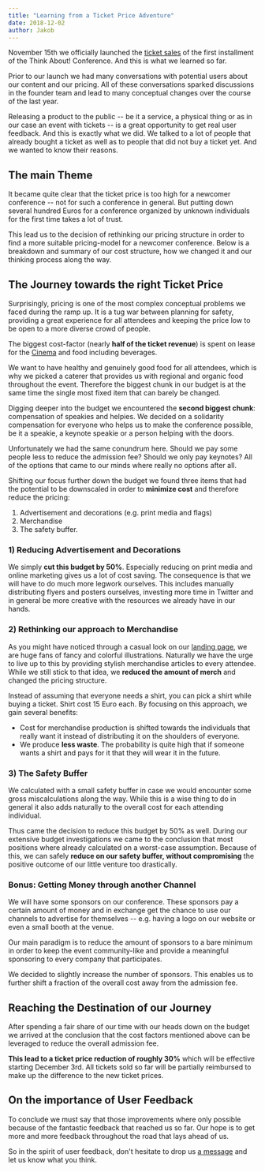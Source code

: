 ```yaml
---
title: "Learning from a Ticket Price Adventure"
date: 2018-12-02
author: Jakob
---
```


November 15th we officially launched the [ticket sales](/en/tickets.html) of
the first installment of the Think About! Conference. And this is what we
learned so far.

Prior to our launch we had many conversations with potential users about our
content and our pricing. All of these conversations sparked discussions in the
founder team and lead to many conceptual changes over the course of the last
year.

Releasing a product to the public -- be it a service, a physical thing or as in
our case an event with tickets -- is a great opportunity to get real user
feedback. And this is exactly what we did. We talked to a lot of people that
already bought a ticket as well as to people that did not buy a ticket yet. And
we wanted to know their reasons.

## The main Theme

It became quite clear that the ticket price is too high for a newcomer
conference -- not for such a conference in general. But putting down several
hundred Euros for a conference organized by unknown individuals for the first
time takes a lot of trust.

This lead us to the decision of rethinking our pricing structure in order to
find a more suitable pricing-model for a newcomer conference. Below is a
breakdown and summary of our cost structure, how we changed it and our thinking
process along the way.

## The Journey towards the right Ticket Price

Surprisingly, pricing is one of the most complex conceptual problems we faced
during the ramp up. It is a tug war between planning for safety, providing a
great experience for all attendees and keeping the price low to be open to a
more diverse crowd of people.

The biggest cost-factor (nearly **half of the ticket revenue**) is spent on lease
for the [Cinema](https://www.cinenova.de/) and food including beverages.

We want to have healthy and genuinely good food for all attendees, which is why
we picked a caterer that provides us with regional and organic food throughout
the event. Therefore the biggest chunk in our budget is at the same time the
single most fixed item that can barely be changed.

Digging deeper into the budget we encountered the **second biggest chunk**:
compensation of speakies and helpies. We decided on a solidarity compensation
for everyone who helps us to make the conference possible, be it a  speakie, a
keynote speakie or a person helping with the doors.

Unfortunately we had the same conundrum here. Should we pay some people less to
reduce the admission fee? Should we only pay keynotes? All of the options that
came to our minds where really no options after all.

Shifting our focus further down the budget we found three items that had the
potential to be downscaled in order to **minimize cost** and therefore reduce
the pricing:

1. Advertisement and decorations (e.g. print media and flags)
2. Merchandise
3. The safety buffer.

### 1) Reducing Advertisement and Decorations

We simply **cut this budget by 50%**. Especially reducing on print media and
online marketing gives us a lot of cost saving. The consequence is that we will
have to do much more legwork ourselves. This includes manually distributing
flyers and posters ourselves, investing more time in Twitter and in general be
more creative with the resources we already have in our hands.

### 2) Rethinking our approach to Merchandise

As you might have noticed through a casual look on our [landing page](/en/), we
are huge fans of fancy and colorful illustrations. Naturally we have the urge
to live up to this by providing stylish merchandise articles to every attendee.
While we still stick to that idea, we **reduced the amount of merch** and
changed the pricing structure.

Instead of assuming that everyone needs a shirt, you can pick a shirt while
buying a ticket. Shirt cost 15 Euro each. By focusing on this approach, we gain
several benefits:

* Cost for merchandise production is shifted towards the individuals that
really want it instead of distributing it on the shoulders of everyone.
* We produce **less waste**. The probability is quite high that if someone
wants a shirt and pays for it that they will wear it in the future.

### 3) The Safety Buffer

We calculated with a small safety buffer in case we would encounter some gross
miscalculations along the way. While this is a wise thing to do in general it
also adds naturally to the overall cost for each attending individual.

Thus came the decision to reduce this budget by 50% as well. During our
extensive budget investigations we came to the conclusion that most positions
where already calculated on a worst-case assumption. Because of this, we can
safely **reduce on our safety buffer, without compromising** the positive
outcome of our little venture too drastically.

### Bonus: Getting Money through another Channel

We will have some sponsors on our conference. These sponsors pay a certain
amount of money and in exchange get the chance to use our channels to advertise
for themselves -- e.g. having a logo on our website or even a small booth at
the venue.

Our main paradigm is to reduce the amount of sponsors to a bare minimum in
order to keep the event community-like and provide a meaningful sponsoring to
every company that participates.

We decided to slightly increase the number of sponsors. This enables us to
further shift a fraction of the overall cost away from the admission fee.

## Reaching the Destination of our Journey

After spending a fair share of our time with our heads down on the budget we
arrived at the conclusion that the cost factors mentioned above can be
leveraged to reduce the overall admission fee.

**This lead to a ticket price reduction of roughly 30%** which will be
effective starting December 3rd. All tickets sold so far will be partially
reimbursed to make up the difference to the new ticket prices.

## On the importance of User Feedback

To conclude we must say that those improvements where only possible because of
the fantastic feedback that reached us so far. Our hope is to get more and more
feedback throughout the road that lays ahead of us.

So in the spirit of user feedback, don't hesitate to drop us [a
message](mailto:kontakt@think-about.io) and let us know what you think.
